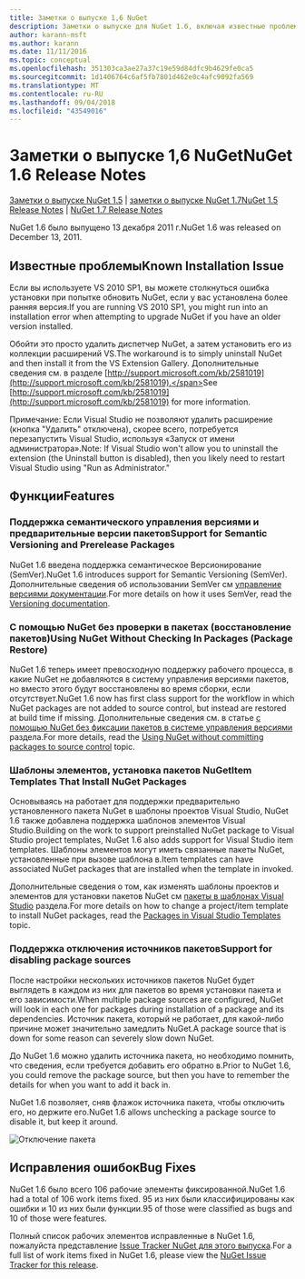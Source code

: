 ```yaml
---
title: Заметки о выпуске 1,6 NuGet
description: Заметки о выпуске для NuGet 1.6, включая известные проблемы, исправления ошибок, добавленные функции и запросы на изменение структуры.
author: karann-msft
ms.author: karann
ms.date: 11/11/2016
ms.topic: conceptual
ms.openlocfilehash: 351303ca3ae27a37c19e59d84dfc9b4629fe0ca5
ms.sourcegitcommit: 1d1406764c6af5fb7801d462e0c4afc9092fa569
ms.translationtype: MT
ms.contentlocale: ru-RU
ms.lasthandoff: 09/04/2018
ms.locfileid: "43549016"
---
```

 # <a name="nuget-16-release-notes"></a><span data-ttu-id="97b41-103">Заметки о выпуске 1,6 NuGet</span><span class="sxs-lookup"><span data-stu-id="97b41-103">NuGet 1.6 Release Notes</span></span>

<span data-ttu-id="97b41-104">[Заметки о выпуске NuGet 1.5](../release-notes/nuget-1.5.md) | [заметки о выпуске NuGet 1.7](../release-notes/nuget-1.7.md)</span><span class="sxs-lookup"><span data-stu-id="97b41-104">[NuGet 1.5 Release Notes](../release-notes/nuget-1.5.md) | [NuGet 1.7 Release Notes](../release-notes/nuget-1.7.md)</span></span>

<span data-ttu-id="97b41-105">NuGet 1.6 было выпущено 13 декабря 2011 г.</span><span class="sxs-lookup"><span data-stu-id="97b41-105">NuGet 1.6 was released on December 13, 2011.</span></span>

## <a name="known-installation-issue"></a><span data-ttu-id="97b41-106">Известные проблемы</span><span class="sxs-lookup"><span data-stu-id="97b41-106">Known Installation Issue</span></span>
<span data-ttu-id="97b41-107">Если вы используете VS 2010 SP1, вы можете столкнуться ошибка установки при попытке обновить NuGet, если у вас установлена более ранняя версия.</span><span class="sxs-lookup"><span data-stu-id="97b41-107">If you are running VS 2010 SP1, you might run into an installation error when attempting to upgrade NuGet if you have an older version installed.</span></span>

<span data-ttu-id="97b41-108">Обойти это просто удалить диспетчер NuGet, а затем установить его из коллекции расширений VS.</span><span class="sxs-lookup"><span data-stu-id="97b41-108">The workaround is to simply uninstall NuGet and then install it from the VS Extension Gallery.</span></span>  <span data-ttu-id="97b41-109">Дополнительные сведения см. в разделе [http://support.microsoft.com/kb/2581019](http://support.microsoft.com/kb/2581019).</span><span class="sxs-lookup"><span data-stu-id="97b41-109">See [http://support.microsoft.com/kb/2581019](http://support.microsoft.com/kb/2581019) for more information.</span></span>

<span data-ttu-id="97b41-110">Примечание: Если Visual Studio не позволяют удалить расширение (кнопка "Удалить" отключена), скорее всего, потребуется перезапустить Visual Studio, используя «Запуск от имени администратора».</span><span class="sxs-lookup"><span data-stu-id="97b41-110">Note: If Visual Studio won't allow you to uninstall the extension (the Uninstall button is disabled), then you likely need to restart Visual Studio using "Run as Administrator."</span></span>

## <a name="features"></a><span data-ttu-id="97b41-111">Функции</span><span class="sxs-lookup"><span data-stu-id="97b41-111">Features</span></span>

### <a name="support-for-semantic-versioning-and-prerelease-packages"></a><span data-ttu-id="97b41-112">Поддержка семантического управления версиями и предварительные версии пакетов</span><span class="sxs-lookup"><span data-stu-id="97b41-112">Support for Semantic Versioning and Prerelease Packages</span></span>
<span data-ttu-id="97b41-113">NuGet 1.6 введена поддержка семантическое Версионирование (SemVer).</span><span class="sxs-lookup"><span data-stu-id="97b41-113">NuGet 1.6 introduces support for Semantic Versioning (SemVer).</span></span> <span data-ttu-id="97b41-114">Дополнительные сведения об использовании SemVer см [управление версиями документации](../create-packages/prerelease-packages.md).</span><span class="sxs-lookup"><span data-stu-id="97b41-114">For more details on how it uses SemVer, read the [Versioning documentation](../create-packages/prerelease-packages.md).</span></span>

### <a name="using-nuget-without-checking-in-packages-package-restore"></a><span data-ttu-id="97b41-115">С помощью NuGet без проверки в пакетах (восстановление пакетов)</span><span class="sxs-lookup"><span data-stu-id="97b41-115">Using NuGet Without Checking In Packages (Package Restore)</span></span>
<span data-ttu-id="97b41-116">NuGet 1.6 теперь имеет превосходную поддержку рабочего процесса, в какие NuGet не добавляются в систему управления версиями пакетов, но вместо этого будут восстановлены во время сборки, если отсутствует.</span><span class="sxs-lookup"><span data-stu-id="97b41-116">NuGet 1.6 now has first class support for the workflow in which NuGet packages are not added to source control, but instead are restored at build time if missing.</span></span> <span data-ttu-id="97b41-117">Дополнительные сведения см. в статье [с помощью NuGet без фиксации пакетов в системе управления версиями](../consume-packages/packages-and-source-control.md) раздела.</span><span class="sxs-lookup"><span data-stu-id="97b41-117">For more details, read the [Using NuGet without committing packages to source control](../consume-packages/packages-and-source-control.md) topic.</span></span>

### <a name="item-templates-that-install-nuget-packages"></a><span data-ttu-id="97b41-118">Шаблоны элементов, установка пакетов NuGet</span><span class="sxs-lookup"><span data-stu-id="97b41-118">Item Templates That Install NuGet Packages</span></span>
<span data-ttu-id="97b41-119">Основываясь на работает для поддержки предварительно установленного пакета NuGet в шаблоны проектов Visual Studio, NuGet 1.6 также добавлена поддержка шаблонов элементов Visual Studio.</span><span class="sxs-lookup"><span data-stu-id="97b41-119">Building on the work to support preinstalled NuGet package to Visual Studio project templates, NuGet 1.6 also adds support for Visual Studio item templates.</span></span> <span data-ttu-id="97b41-120">Шаблоны элементов могут иметь связанные пакеты NuGet, установленные при вызове шаблона в.</span><span class="sxs-lookup"><span data-stu-id="97b41-120">Item templates can have associated NuGet packages that are installed when the template in invoked.</span></span>

<span data-ttu-id="97b41-121">Дополнительные сведения о том, как изменять шаблоны проектов и элементов для установки пакетов NuGet см [пакеты в шаблонах Visual Studio](../visual-studio-extensibility/visual-studio-templates.md) раздела.</span><span class="sxs-lookup"><span data-stu-id="97b41-121">For more details on how to change a project/item template to install NuGet packages, read the [Packages in Visual Studio Templates](../visual-studio-extensibility/visual-studio-templates.md) topic.</span></span>

### <a name="support-for-disabling-package-sources"></a><span data-ttu-id="97b41-122">Поддержка отключения источников пакетов</span><span class="sxs-lookup"><span data-stu-id="97b41-122">Support for disabling package sources</span></span>
<span data-ttu-id="97b41-123">После настройки нескольких источников пакетов NuGet будет выглядеть в каждом из них для пакетов во время установки пакета и его зависимости.</span><span class="sxs-lookup"><span data-stu-id="97b41-123">When multiple package sources are configured, NuGet will look in each one for packages during installation of a package and its dependencies.</span></span> <span data-ttu-id="97b41-124">Источник пакета, который не работает, для какой-либо причине может значительно замедлить NuGet.</span><span class="sxs-lookup"><span data-stu-id="97b41-124">A package source that is down for some reason can severely slow down NuGet.</span></span>

<span data-ttu-id="97b41-125">До NuGet 1.6 можно удалить источника пакета, но необходимо помнить, что сведения, если требуется добавить его обратно в.</span><span class="sxs-lookup"><span data-stu-id="97b41-125">Prior to NuGet 1.6, you could remove the package source, but then you have to remember the details for when you want to add it back in.</span></span>

<span data-ttu-id="97b41-126">NuGet 1.6 позволяет, сняв флажок источника пакета, чтобы отключить его, но держите его.</span><span class="sxs-lookup"><span data-stu-id="97b41-126">NuGet 1.6 allows unchecking a package source to disable it, but keep it around.</span></span>

![Отключение пакета](./media/package-source-with-disabled-source.png)

## <a name="bug-fixes"></a><span data-ttu-id="97b41-128">Исправления ошибок</span><span class="sxs-lookup"><span data-stu-id="97b41-128">Bug Fixes</span></span>
<span data-ttu-id="97b41-129">NuGet 1.6 было всего 106 рабочие элементы фиксированной.</span><span class="sxs-lookup"><span data-stu-id="97b41-129">NuGet 1.6 had a total of 106 work items fixed.</span></span> <span data-ttu-id="97b41-130">95 из них были классифицированы как ошибки и 10 из них были функции.</span><span class="sxs-lookup"><span data-stu-id="97b41-130">95 of those were classified as bugs and 10 of those were features.</span></span>

<span data-ttu-id="97b41-131">Полный список рабочих элементов исправленные в NuGet 1.6, пожалуйста представление [Issue Tracker NuGet для этого выпуска](http://nuget.codeplex.com/workitem/list/advanced?keyword=&status=Closed&type=All&priority=All&release=NuGet%201.6&assignedTo=All&component=All&sortField=Votes&sortDirection=Descending&page=0).</span><span class="sxs-lookup"><span data-stu-id="97b41-131">For a full list of work items fixed in NuGet 1.6, please view the [NuGet Issue Tracker for this release](http://nuget.codeplex.com/workitem/list/advanced?keyword=&status=Closed&type=All&priority=All&release=NuGet%201.6&assignedTo=All&component=All&sortField=Votes&sortDirection=Descending&page=0).</span></span>

